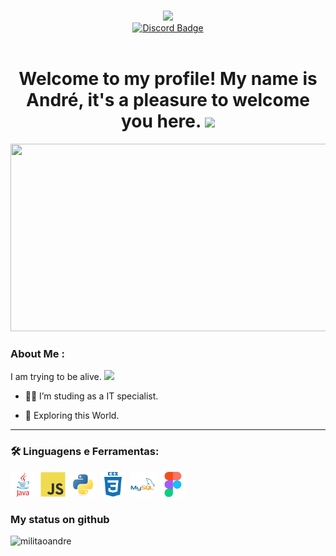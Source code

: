 # 
<div id="header" align="center">
  <img src="https://media0.giphy.com/media/l4pMdRYrYUKI6I2ZO/giphy.gif?cid=ecf05e47rkgquqdknf1tdi228dvn8oxcyiqoepghwlq7wruu&ep=v1_gifs_related&rid=giphy.gif&ct=g" width="300"/>
</div>
<div id="badges" align="center">
  <a href="https://discordapp.com/users/VVinter#8370">
    <img src="https://img.shields.io/badge/Discord-purple?style=for-the-badge&logo=Discord&logoColor=white" alt="Discord Badge"/>
  </a>
</div>
<div id="viewprof" align="center">
<img src="https://komarev.com/ghpvc/?username= your-github-militaoandre&style=flat-square&color=blue" alt=""/>
</div>
<div id="heythere" align="center">
  <h1>
 Welcome to my profile! My name is André, it's a pleasure to welcome you here.
  <img src="https://media.giphy.com/media/hvRJCLFzcasrR4ia7z/giphy.gif" width="30px"/>
</h1>
</div>
<div align="center">
  <img src="https://64.media.tumblr.com/187a7cb7a794266605b5ac9555f27a12/tumblr_oza4jzb04u1qjhnbko7_r1_500.gifv" width="600" height="300"/>
</div>

### About Me :
I am trying to be alive. <img src="https://media.giphy.com/media/J2yDvX0N4GpAdHOD3N/giphy.gif" width="50"> 

- :man_astronaut: I’m studing as a IT specialist.

- :city_sunset: Exploring this World.


---
### :hammer_and_wrench: Linguagens e Ferramentas:

<div>
  <img src="https://github.com/devicons/devicon/blob/master/icons/java/java-original-wordmark.svg" title="Java" alt="Java" width="40" height="40"/>&nbsp;
  <img src="https://github.com/devicons/devicon/blob/master/icons/javascript/javascript-original.svg" title="JavaScript" alt="JavaScript" width="40" height="40"/>&nbsp;
  <img src="https://github.com/devicons/devicon/blob/master/icons/python/python-original.svg" title="Python" alt="Python" width="40" height="40"/>&nbsp;
  <img src="https://github.com/devicons/devicon/blob/master/icons/css3/css3-plain-wordmark.svg" title="CSS3" alt="CSS" width="40" height="40"/>&nbsp;
  <img src="https://github.com/devicons/devicon/blob/master/icons/mysql/mysql-original-wordmark.svg" title="MySQL" alt="MySQL" width="40" height="40"/>&nbsp;
  <img src="https://github.com/devicons/devicon/blob/master/icons/figma/figma-original.svg" title="Figma" alt="Figma" width="40" height="40"/>
</div>

### My status on github

![militaoandre](https://github-readme-stats.vercel.app/api?username=militaoandre&show_icons=true&theme=radical)




